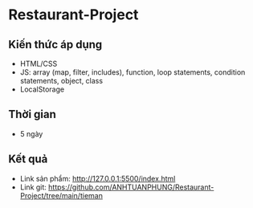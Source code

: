 # Restaurant-Project

## Kiến thức áp dụng
+ HTML/CSS
+ JS: array (map, filter, includes), function, loop statements, condition statements, object, class
+ LocalStorage

## Thời gian
+ 5 ngày

## Kết quả
+ Link sản phẩm: http://127.0.0.1:5500/index.html
+ Link git: https://github.com/ANHTUANPHUNG/Restaurant-Project/tree/main/tieman